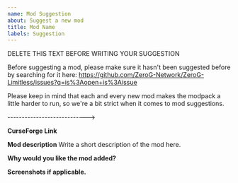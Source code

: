 ```yaml
---
name: Mod Suggestion
about: Suggest a new mod
title: Mod Name
labels: Suggestion
---
```


DELETE THIS TEXT BEFORE WRITING YOUR SUGGESTION

Before suggesting a mod, please make sure it hasn't been suggested before by searching for it here:
https://github.com/ZeroG-Network/ZeroG-Limitless/issues?q=is%3Aopen+is%3Aissue

Please keep in mind that each and every new mod makes the modpack a little harder to run, so we're a bit strict when it comes to mod suggestions.


---------------------------->

**CurseForge Link**

**Mod description**
Write a short description of the mod here.

**Why would you like the mod added?**

**Screenshots if applicable.**
